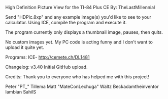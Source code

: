 High Definition Picture View for the TI-84 Plus CE
By: TheLastMillennial

Send "HDPic.8xp" and any example image(s) you'd like to see to your calculator.
Using ICE, compile the program and execute it. 

The program currently only displays a thumbnail image, pauses, then quits.

No custom images yet. My PC code is acting funny and I don't want to upload it quite yet.

Programs:
ICE- http://cemete.ch/DL1481

Changelog:
v3.40
Initial GitHub upload.

Credits:
Thank you to everyone who has helped me with this project! 

Peter "PT_" Tillema
Matt "MateConLechuga" Waltz
Beckadamtheinventor
Iambian
SahilS
